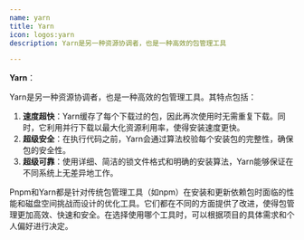 ```yaml
---
name: yarn
title: Yarn
icon: logos:yarn
description: Yarn是另一种资源协调者，也是一种高效的包管理工具

---
```


**Yarn**：

Yarn是另一种资源协调者，也是一种高效的包管理工具。其特点包括：

1. **速度超快**：Yarn缓存了每个下载过的包，因此再次使用时无需重复下载。同时，它利用并行下载以最大化资源利用率，使得安装速度更快。
2. **超级安全**：在执行代码之前，Yarn会通过算法校验每个安装包的完整性，确保包的安全性。
3. **超级可靠**：使用详细、简洁的锁文件格式和明确的安装算法，Yarn能够保证在不同系统上无差异地工作。

Pnpm和Yarn都是针对传统包管理工具（如npm）在安装和更新依赖包时面临的性能和磁盘空间挑战而设计的优化工具。它们都在不同的方面提供了改进，使得包管理更加高效、快速和安全。在选择使用哪个工具时，可以根据项目的具体需求和个人偏好进行决定。
